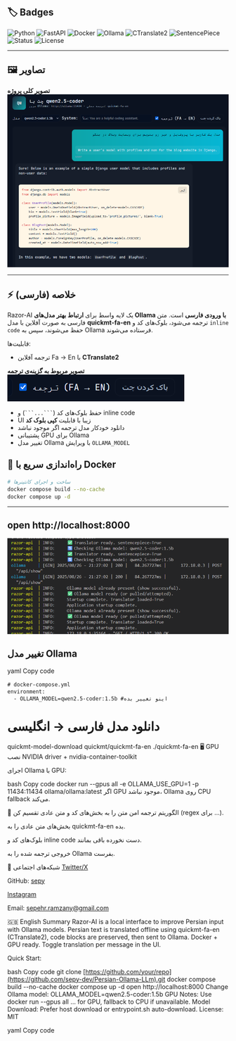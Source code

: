 ## 🏷️ Badges
![Python](https://img.shields.io/badge/python-3.12-blue)
![FastAPI](https://img.shields.io/badge/FastAPI-0.100-green)
![Docker](https://img.shields.io/badge/Docker-24.0-blue)
![Ollama](https://img.shields.io/badge/Ollama-latest-lightgrey)
![CTranslate2](https://img.shields.io/badge/CTranslate2-2.15-darkblue)
![SentencePiece](https://img.shields.io/badge/SentencePiece-0.1-darkred)
![Status](https://img.shields.io/badge/status-MVP%20/Testing-yellow)
![License](https://img.shields.io/badge/license-MIT-lightgrey)

---

## 🖼️ تصاویر

**تصویر کلی پروژه**  
![Project Overview](assets/1.png)


---

## ⚡ خلاصه (فارسی)

Razor-AI یک لایه واسط برای **ارتباط بهتر مدل‌های Ollama با ورودی فارسی** است. متن فارسی به صورت آفلاین با مدل **quickmt-fa-en** ترجمه می‌شود، بلوک‌های کد و `inline code` حفظ می‌شوند، سپس به Ollama فرستاده می‌شوند.  

قابلیت‌ها:
- ترجمه آفلاین Fa → En با **CTranslate2**

**تصویر مربوط به گزینه‌ی ترجمه**  
![Translation Option](assets/2.png)

- حفظ بلوک‌های کد (` ```...``` `) و inline code
- UI زیبا با قابلیت **کپی بلوک کد**
- دانلود خودکار مدل ترجمه اگر موجود نباشد
- پشتیبانی GPU برای Ollama
- تغییر مدل Ollama با ویرایش `OLLAMA_MODEL`



## 🚀 راه‌اندازی سریع با Docker

```bash
# ساخت و اجرای کانتینرها
docker compose build --no-cache
docker compose up -d
```
---
open http://localhost:8000
---


![Translation Option](assets/3.png)

## تغییر مدل Ollama

 yaml
Copy code
```
# docker-compose.yml
environment:
  - OLLAMA_MODEL=qwen2.5-coder:1.5b #اینو تغییر بده
```





# دانلود مدل فارسی → انگلیسی
quickmt-model-download quickmt/quickmt-fa-en ./quickmt-fa-en
🖥️ GPU
نصب NVIDIA driver + nvidia-container-toolkit

اجرای Ollama با GPU:

bash
Copy code
docker run --gpus all -e OLLAMA_USE_GPU=1 -p 11434:11434 ollama/ollama:latest
اگر GPU موجود نباشد، Ollama روی CPU fallback می‌کند.

🧩 الگوریتم ترجمه امن
متن را به بخش‌های کد و متن عادی تقسیم کن (regex برای ...).

بخش‌های متن عادی را به quickmt-fa-en بده.

بلوک‌های کد و inline code دست نخورده باقی بمانند.

خروجی ترجمه شده را به Ollama بفرست.

📝 شبکه‌های اجتماعی
[Twitter/X](x.com/sepy_dev)

GitHub: [sepy](https://github.com/sepy-dev/)

[Instagram](instagram.com/sepehr.ramzany)

Email: sepehr.ramzany@gmail.com

🇬🇧 English Summary
Razor-AI is a local interface to improve Persian input with Ollama models. Persian text is translated offline using quickmt-fa-en (CTranslate2), code blocks are preserved, then sent to Ollama. Docker + GPU ready. Toggle translation per message in the UI.

Quick Start:

bash
Copy code
git clone [https://github.com/your/repo](https://github.com/sepy-dev/Persian-Ollama-LLm).git
docker compose build --no-cache
docker compose up -d
open http://localhost:8000
Change Ollama model: OLLAMA_MODEL=qwen2.5-coder:1.5b
GPU Notes: Use docker run --gpus all ... for GPU, fallback to CPU if unavailable.
Model Download: Prefer host download or entrypoint.sh auto-download.
License: MIT

yaml
Copy code



